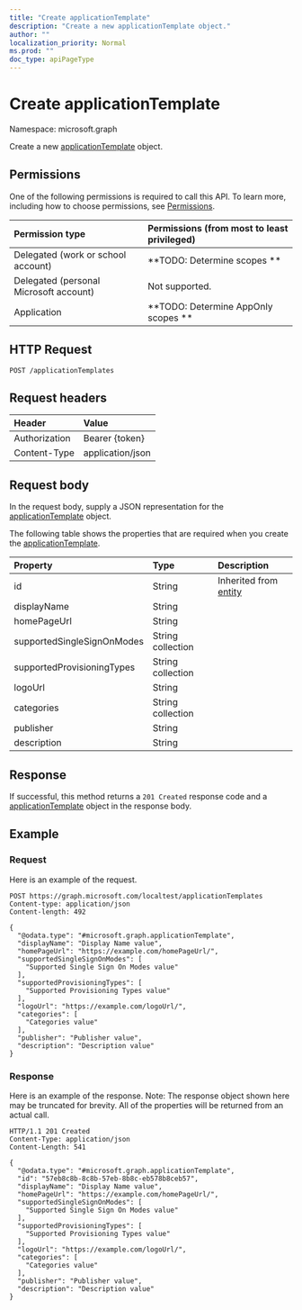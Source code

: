 ```yaml
---
title: "Create applicationTemplate"
description: "Create a new applicationTemplate object."
author: ""
localization_priority: Normal
ms.prod: ""
doc_type: apiPageType
---
```


# Create applicationTemplate

Namespace: microsoft.graph

Create a new [applicationTemplate](../resources/applicationtemplate.md) object.

## Permissions
One of the following permissions is required to call this API. To learn more, including how to choose permissions, see [Permissions](/concepts/permissions-reference.md).

|Permission type|Permissions (from most to least privileged)|
|:---|:---|
|Delegated (work or school account)|**TODO: Determine scopes **|
|Delegated (personal Microsoft account)|Not supported.|
|Application|**TODO: Determine AppOnly scopes **|

## HTTP Request
<!-- {
  "blockType": "ignored"
}
-->
``` http
POST /applicationTemplates
```

## Request headers
|Header|Value|
|:---|:---|
|Authorization|Bearer {token}|
|Content-Type|application/json|

## Request body
In the request body, supply a JSON representation for the [applicationTemplate](../resources/applicationtemplate.md) object.

The following table shows the properties that are required when you create the [applicationTemplate](../resources/applicationtemplate.md).

|Property|Type|Description|
|:---|:---|:---|
|id|String| Inherited from [entity](../resources/entity.md)|
|displayName|String||
|homePageUrl|String||
|supportedSingleSignOnModes|String collection||
|supportedProvisioningTypes|String collection||
|logoUrl|String||
|categories|String collection||
|publisher|String||
|description|String||



## Response
If successful, this method returns a `201 Created` response code and a [applicationTemplate](../resources/applicationtemplate.md) object in the response body.

## Example

### Request
Here is an example of the request.
<!-- {
  "blockType": "request",
  "name": "create_applicationtemplate_from_applicationtemplates"
}
-->
``` http
POST https://graph.microsoft.com/localtest/applicationTemplates
Content-type: application/json
Content-length: 492

{
  "@odata.type": "#microsoft.graph.applicationTemplate",
  "displayName": "Display Name value",
  "homePageUrl": "https://example.com/homePageUrl/",
  "supportedSingleSignOnModes": [
    "Supported Single Sign On Modes value"
  ],
  "supportedProvisioningTypes": [
    "Supported Provisioning Types value"
  ],
  "logoUrl": "https://example.com/logoUrl/",
  "categories": [
    "Categories value"
  ],
  "publisher": "Publisher value",
  "description": "Description value"
}
```

### Response
Here is an example of the response. Note: The response object shown here may be truncated for brevity. All of the properties will be returned from an actual call.
<!-- {
  "blockType": "response",
  "truncated": true,
  "@odata.type": "microsoft.graph.applicationtemplate"
}
-->
``` http
HTTP/1.1 201 Created
Content-Type: application/json
Content-Length: 541

{
  "@odata.type": "#microsoft.graph.applicationTemplate",
  "id": "57eb8c8b-8c8b-57eb-8b8c-eb578b8ceb57",
  "displayName": "Display Name value",
  "homePageUrl": "https://example.com/homePageUrl/",
  "supportedSingleSignOnModes": [
    "Supported Single Sign On Modes value"
  ],
  "supportedProvisioningTypes": [
    "Supported Provisioning Types value"
  ],
  "logoUrl": "https://example.com/logoUrl/",
  "categories": [
    "Categories value"
  ],
  "publisher": "Publisher value",
  "description": "Description value"
}
```

